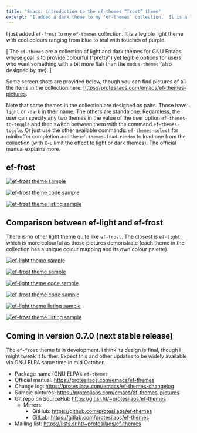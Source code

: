 ```yaml
---
title: "Emacs: introduction to the ef-themes “frost” theme"
excerpt: "I added a dark theme to my 'ef-themes' collection.  It is a legible dark theme with green, teal, blue, purple colors."
---
```


I just added `ef-frost` to my `ef-themes` collection.  It is a legible
light theme with cool colours ranging from blue to teal with touches
of purple.

[ The `ef-themes` are a collection of light and dark themes for GNU
  Emacs whose goal is to provide colourful ("pretty") yet legible
  options for users who want something with a bit more flair than the
  `modus-themes` (also designed by me). ]

Some screen shots are provided below, though you can find pictures of
all the items in the collection here: <https://protesilaos.com/emacs/ef-themes-pictures>.

Note that some themes in the collection are designed as pairs.  Those
have `-light` or `-dark` in their name.  The others are standalone.
Regardless, the user can specify any two themes in the value of the
user option `ef-themes-to-toggle` and then switch between them with
the command `ef-themes-toggle`.  Or just use the other available
commands: `ef-themes-select` for minibuffer completion and the
`ef-themes-load-random` to load one from the collection (with `C-u`
limit the effect to light or dark themes).  The official manual
explains more.

## ef-frost

<a href="{{'/assets/images/ef/ef-frost.png' | absolute_url }}"><img alt="ef-frost theme sample" src="{{'/assets/images/ef/ef-frost.png' | absolute_url }}"/></a>

<a href="{{'/assets/images/ef/ef-frost-code.png' | absolute_url }}"><img alt="ef-frost theme code sample" src="{{'/assets/images/ef/ef-frost-code.png' | absolute_url }}"/></a>

<a href="{{'/assets/images/ef/ef-frost-listing.png' | absolute_url }}"><img alt="ef-frost theme listing sample" src="{{'/assets/images/ef/ef-frost-listing.png' | absolute_url }}"/></a>

## Comparison between ef-light and ef-frost

There is no other light theme quite like `ef-frost`.  The closest is
`ef-light`, which is more colourful as those pictures demonstrate
(each theme in the collection has a unique colour mapping and its own
colour palette).

<a href="{{'/assets/images/ef/ef-light.png' | absolute_url }}"><img alt="ef-light theme sample" src="{{'/assets/images/ef/ef-light.png' | absolute_url }}"/></a>

<a href="{{'/assets/images/ef/ef-frost.png' | absolute_url }}"><img alt="ef-frost theme sample" src="{{'/assets/images/ef/ef-frost.png' | absolute_url }}"/></a>

<a href="{{'/assets/images/ef/ef-light-code.png' | absolute_url }}"><img alt="ef-light theme code sample" src="{{'/assets/images/ef/ef-light-code.png' | absolute_url }}"/></a>

<a href="{{'/assets/images/ef/ef-frost-code.png' | absolute_url }}"><img alt="ef-frost theme code sample" src="{{'/assets/images/ef/ef-frost-code.png' | absolute_url }}"/></a>

<a href="{{'/assets/images/ef/ef-light-listing.png' | absolute_url }}"><img alt="ef-light theme listing sample" src="{{'/assets/images/ef/ef-light-listing.png' | absolute_url }}"/></a>

<a href="{{'/assets/images/ef/ef-frost-listing.png' | absolute_url }}"><img alt="ef-frost theme listing sample" src="{{'/assets/images/ef/ef-frost-listing.png' | absolute_url }}"/></a>

## Coming in version 0.7.0 (next stable release)

The `ef-frost` theme is in development.  I think its design is final,
though I might tweak it further.  Expect this and other updates to be
widely available via GNU ELPA some time in mid October.

+ Package name (GNU ELPA): `ef-themes`
+ Official manual: <https://protesilaos.com/emacs/ef-themes>
+ Change log: <https://protesilaos.com/emacs/ef-themes-changelog>
+ Sample pictures: <https://protesilaos.com/emacs/ef-themes-pictures>
+ Git repo on SourceHut: <https://git.sr.ht/~protesilaos/ef-themes>
  - Mirrors:
    + GitHub: <https://github.com/protesilaos/ef-themes>
    + GitLab: <https://gitlab.com/protesilaos/ef-themes>
+ Mailing list: <https://lists.sr.ht/~protesilaos/ef-themes>
